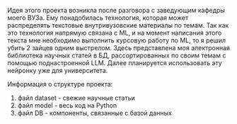 Идея этого проекта возникла после разговора с заведующим кафедры моего ВУЗа. Ему понадобилась технология, которая может распределять текстовые внутривузовские материалы по темам. Так как это технология
напрямую связана с ML, и на момент написания этого текста мне необходимо выполнить курсовую работу по ML, то я решил убить 2 зайцев одним выстрелом. Здесь представлена моя электронная библиотека
научных статей в БД, рассортированных по своим темам с помощью поднастроенной LLM. Далее планируется использовать эту нейронку уже для университета.

Информация о структуре проекта:
1) файл dataset - свежие научные статьи
2) файл model - весь код на Python
3) файл DB - компоненты, связанные с базой данных
